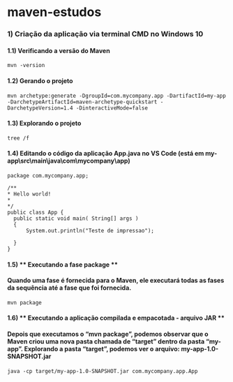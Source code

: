 # maven-estudos
 
 ### 1) **Criação da aplicação via terminal CMD no Windows 10**
 
 #### 1.1) **Verificando a versão do Maven**
 ```
 mvn -version
 
 ```
 #### 1.2) **Gerando o projeto**
 
 ```
 mvn archetype:generate -DgroupId=com.mycompany.app -DartifactId=my-app -DarchetypeArtifactId=maven-archetype-quickstart -DarchetypeVersion=1.4 -DinteractiveMode=false
 
 ```
 
 #### 1.3) **Explorando o projeto**
 
 ```
 tree /f
 
 ```
 
 #### 1.4) **Editando o código da aplicação App.java no VS Code** (está em my-app\src\main\java\com\mycompany\app)
  
  ```
 package com.mycompany.app;

/**
 * Hello world!
 *
 */
public class App {
    public static void main( String[] args )
    {
        System.out.println("Teste de impressao");
        
    }
}
 
 ```
 #### 1.5) ** Executando a fase package **
 #### Quando uma fase é fornecida para o Maven, ele executará todas as fases da sequência até a fase que foi fornecida. ####
 
 ```
 mvn package
 
 ```
 
 #### 1.6) ** Executando a aplicação compilada e empacotada - arquivo JAR **
 
#### Depois que executamos o “mvn package”, podemos observar que o Maven criou uma nova pasta chamada de “target” dentro da pasta “my-app”. Explorando a pasta “target”, podemos ver o arquivo: my-app-1.0-SNAPSHOT.jar ####
 
 ```
 java -cp target/my-app-1.0-SNAPSHOT.jar com.mycompany.app.App
 
 ```
 
 
